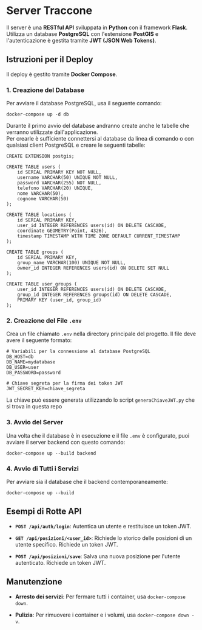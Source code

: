 
# Server Traccone

Il server è una **RESTful API** sviluppata in **Python** con il framework **Flask**. Utilizza un database **PostgreSQL** con l'estensione **PostGIS** e l'autenticazione è gestita tramite **JWT (JSON Web Tokens)**.

## Istruzioni per il Deploy

Il deploy è gestito tramite **Docker Compose**.

### 1. Creazione del Database

Per avviare il database PostgreSQL, usa il seguente comando:

```
docker-compose up -d db
```
Durante il primo avvio del database andranno create anche le tabelle che verranno utilizzate dall'applicazione.  
Per crearle è sufficiente connettersi al database da linea di comando o con qualsiasi client PostgreSQL e creare le seguenti tabelle:

```
CREATE EXTENSION postgis;
```

```
CREATE TABLE users (
    id SERIAL PRIMARY KEY NOT NULL,
    username VARCHAR(50) UNIQUE NOT NULL,
    password VARCHAR(255) NOT NULL,
    telefono VARCHAR(20) UNIQUE,
    nome VARCHAR(50),
    cognome VARCHAR(50)
);
```
```
CREATE TABLE locations (
    id SERIAL PRIMARY KEY,
    user_id INTEGER REFERENCES users(id) ON DELETE CASCADE,
    coordinate GEOMETRY(Point, 4326),
    timestamp TIMESTAMP WITH TIME ZONE DEFAULT CURRENT_TIMESTAMP
);
```
```
CREATE TABLE groups (
    id SERIAL PRIMARY KEY,
    group_name VARCHAR(100) UNIQUE NOT NULL,
    owner_id INTEGER REFERENCES users(id) ON DELETE SET NULL
);

```
```
CREATE TABLE user_groups (
    user_id INTEGER REFERENCES users(id) ON DELETE CASCADE,
    group_id INTEGER REFERENCES groups(id) ON DELETE CASCADE,
    PRIMARY KEY (user_id, group_id)
);
```

### 2. Creazione del File `.env`

Crea un file chiamato `.env` nella directory principale del progetto. Il file deve avere il seguente formato:

```
# Variabili per la connessione al database PostgreSQL
DB_HOST=db
DB_NAME=mydatabase
DB_USER=user
DB_PASSWORD=password

# Chiave segreta per la firma dei token JWT
JWT_SECRET_KEY=chiave_segreta
```
La chiave può essere generata utilizzando lo script `generaChiaveJWT.py` che si trova in questa repo

### 3. Avvio del Server

Una volta che il database è in esecuzione e il file `.env` è configurato, puoi avviare il server backend con questo comando:

```
docker-compose up --build backend
```

### 4. Avvio di Tutti i Servizi

Per avviare sia il database che il backend contemporaneamente:

```
docker-compose up --build
```

## Esempi di Rotte API

* **`POST /api/auth/login`**: Autentica un utente e restituisce un token JWT.

* **`GET /api/posizioni/<user_id>`**: Richiede lo storico delle posizioni di un utente specifico. Richiede un token JWT.

* **`POST /api/posizioni/save`**: Salva una nuova posizione per l'utente autenticato. Richiede un token JWT.

## Manutenzione

* **Arresto dei servizi**: Per fermare tutti i container, usa `docker-compose down`.

* **Pulizia**: Per rimuovere i container e i volumi, usa `docker-compose down -v`.
